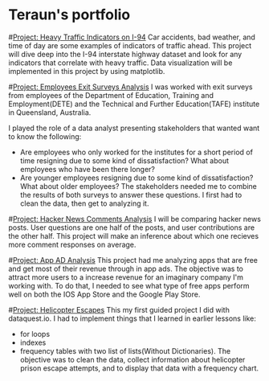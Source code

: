 # Teraun's portfolio


#[Project: Heavy Traffic Indicators on I-94](https://github.com/teraunsb/I-94-Traffic-Analysis/blob/main/I-94%20traffic%20project.ipynb)
 Car accidents, bad weather, and time of day are some examples of indicators of traffic ahead. This project will dive deep into the I-94 interstate highway dataset and look for any indicators that correlate with heavy traffic. Data visualization will be implemented in this project by using matplotlib.

#[Project: Employees Exit Surveys Analysis](https://github.com/teraunsb/Employees-Exit-surveys-project/blob/main/Employee%20Exit%20surveys%20project.ipynb)
I was worked with exit surveys from employees of the Department of Education, Training and Employment(DETE) and the Technical and Further Education(TAFE) institute in Queensland, Australia.

I played the role of a data analyst presenting stakeholders that wanted want to know the following:

* Are employees who only worked for the institutes for a short period of time resigning due to some kind of dissatisfaction? What about employees who have been there longer?
* Are younger employees resigning due to some kind of dissatisfaction? What about older employees?
The stakeholders needed me to combine the results of both surveys to answer these questions. I first had to clean the data, then get to analyzing it.

#[Project: Hacker News Comments Analysis](https://github.com/teraunsb/Hacker-News-Comments-project/blob/main/_Hacker%20News%20tsb%20project.ipynb)
I will be comparing hacker news posts. User questions are one half of the posts, and user contributions are the other half. This project will make an inference about which one recieves more comment responses on average.

#[Project: App AD Analysis](https://github.com/teraunsb/App-Ad-Analysis/blob/main/_App%20Ad%20Project%20tsb.ipynb)
This project had me analyzing apps that are free and get most of their revenue through in app ads. The objective was to attract more users to a increase revenue for an imaginary company I'm working with. To do that, I needed to see what type of free apps perform well on both the IOS App Store and the Google Play Store.


#[Project: Helicopter Escapes](https://github.com/teraunsb/Helicopter-landing-first-guided-project/blob/main/_helicopter%20escapes%20portfolio.ipynb)
This my first guided project I did with dataquest.io. I had to implement things that I learned in earlier lessons like:
* for loops 
* indexes 
* frequency tables with two list of lists(Without Dictionaries). 
The objective was to clean the data, collect information about helicopter prison escape attempts, and to display that data with a frequency chart.



